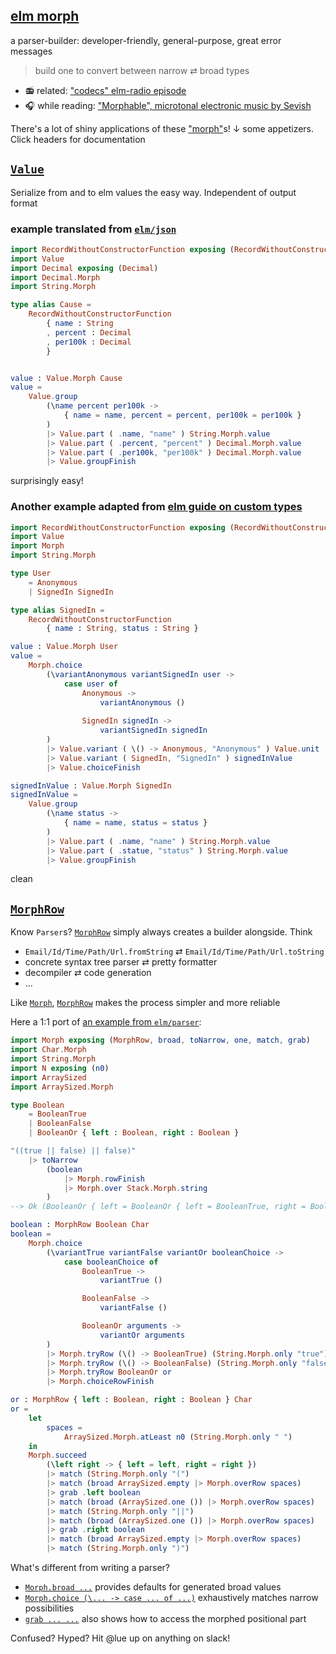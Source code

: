 ## [elm morph](https://dark.elm.dmy.fr/packages/lue-bird/elm-morph/latest/)

a parser-builder: developer-friendly, general-purpose, great error messages

> build one to convert between narrow ⇄ broad types

  - 📻 related: ["codecs" elm-radio episode](https://elm-radio.com/episode/codecs/)
  - 🎧 while reading: ["Morphable", microtonal electronic music by Sevish](https://www.youtube.com/watch?v=J-JZhCWsk3M&t=330s)

There's a lot of shiny applications of these ["morph"](Morph)s!
↓ some appetizers. Click headers for documentation

## [`Value`](Value)

Serialize from and to elm values the easy way.
Independent of output format

### example translated from [`elm/json`](https://dark.elm.dmy.fr/packages/elm/json/latest/)

```elm
import RecordWithoutConstructorFunction exposing (RecordWithoutConstructorFunction)
import Value
import Decimal exposing (Decimal)
import Decimal.Morph
import String.Morph

type alias Cause =
    RecordWithoutConstructorFunction
        { name : String
        , percent : Decimal
        , per100k : Decimal
        }


value : Value.Morph Cause
value =
    Value.group
        (\name percent per100k ->
            { name = name, percent = percent, per100k = per100k }
        )
        |> Value.part ( .name, "name" ) String.Morph.value
        |> Value.part ( .percent, "percent" ) Decimal.Morph.value
        |> Value.part ( .per100k, "per100k" ) Decimal.Morph.value
        |> Value.groupFinish
```
surprisingly easy!

### Another example adapted from [elm guide on custom types](https://guide.elm-lang.org/types/custom_types.html)
```elm
import RecordWithoutConstructorFunction exposing (RecordWithoutConstructorFunction)
import Value
import Morph
import String.Morph

type User
    = Anonymous
    | SignedIn SignedIn

type alias SignedIn =
    RecordWithoutConstructorFunction
        { name : String, status : String }

value : Value.Morph User
value =
    Morph.choice
        (\variantAnonymous variantSignedIn user ->
            case user of
                Anonymous ->
                    variantAnonymous ()
                
                SignedIn signedIn ->
                    variantSignedIn signedIn
        )
        |> Value.variant ( \() -> Anonymous, "Anonymous" ) Value.unit
        |> Value.variant ( SignedIn, "SignedIn" ) signedInValue
        |> Value.choiceFinish

signedInValue : Value.Morph SignedIn
signedInValue =
    Value.group
        (\name status ->
            { name = name, status = status }
        )
        |> Value.part ( .name, "name" ) String.Morph.value
        |> Value.part ( .statue, "status" ) String.Morph.value
        |> Value.groupFinish
```
clean

## [`MorphRow`](Morph#MorphRow)

Know `Parser`s? [`MorphRow`](Morph#MorphRow) simply always creates a builder alongside. Think

  - `Email/Id/Time/Path/Url.fromString` ⇄ `Email/Id/Time/Path/Url.toString`
  - concrete syntax tree parser ⇄ pretty formatter
  - decompiler ⇄ code generation
  - ...

Like [`Morph`](Morph#Morph), [`MorphRow`](Morph#MorphRow) makes the process simpler and more reliable

Here a 1:1 port of [an example from `elm/parser`](https://dark.elm.dmy.fr/packages/elm/parser/latest/Parser#lazy):
```elm
import Morph exposing (MorphRow, broad, toNarrow, one, match, grab)
import Char.Morph
import String.Morph
import N exposing (n0)
import ArraySized
import ArraySized.Morph

type Boolean
    = BooleanTrue
    | BooleanFalse
    | BooleanOr { left : Boolean, right : Boolean }

"((true || false) || false)"
    |> toNarrow
        (boolean
            |> Morph.rowFinish
            |> Morph.over Stack.Morph.string
        )
--> Ok (BooleanOr { left = BooleanOr { left = BooleanTrue, right = BooleanFalse }, right = BooleanFalse })

boolean : MorphRow Boolean Char
boolean =
    Morph.choice
        (\variantTrue variantFalse variantOr booleanChoice ->
            case booleanChoice of
                BooleanTrue ->
                    variantTrue ()

                BooleanFalse ->
                    variantFalse ()

                BooleanOr arguments ->
                    variantOr arguments
        )
        |> Morph.tryRow (\() -> BooleanTrue) (String.Morph.only "true")
        |> Morph.tryRow (\() -> BooleanFalse) (String.Morph.only "false")
        |> Morph.tryRow BooleanOr or
        |> Morph.choiceRowFinish

or : MorphRow { left : Boolean, right : Boolean } Char
or =
    let 
        spaces =
            ArraySized.Morph.atLeast n0 (String.Morph.only " ")
    in
    Morph.succeed
        (\left right -> { left = left, right = right })
        |> match (String.Morph.only "(")
        |> match (broad ArraySized.empty |> Morph.overRow spaces)
        |> grab .left boolean
        |> match (broad (ArraySized.one ()) |> Morph.overRow spaces)
        |> match (String.Morph.only "||")
        |> match (broad (ArraySized.one ()) |> Morph.overRow spaces)
        |> grab .right boolean
        |> match (broad ArraySized.empty |> Morph.overRow spaces)
        |> match (String.Morph.only ")")
```

What's different from writing a parser?

  - [`Morph.broad ...`](Morph#broad) provides defaults for generated broad values
  - [`Morph.choice (\... -> case ... of ...)`](Morph#choice) exhaustively matches narrow possibilities
  - [`grab ... ...`](Morph#grab) also shows how to access the morphed positional part

Confused? Hyped? Hit @lue up on anything on slack!
